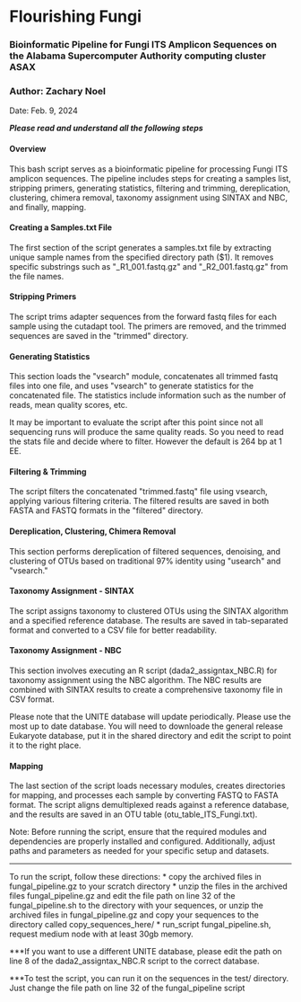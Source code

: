 # Flourishing Fungi

### Bioinformatic Pipeline for Fungi ITS Amplicon Sequences on the Alabama Supercomputer Authority computing cluster ASAX
### Author: Zachary Noel
Date: Feb. 9, 2024

*******Please read and understand all the following steps*******


#### Overview
This bash script serves as a bioinformatic pipeline for processing Fungi ITS amplicon 
sequences. The pipeline includes steps for creating a samples list, stripping primers, 
generating statistics, filtering and trimming, dereplication, clustering, chimera removal, 
taxonomy assignment using SINTAX and NBC, and finally, mapping.

#### Creating a Samples.txt File
The first section of the script generates a samples.txt file by extracting unique sample 
names from the specified directory path ($1). It removes specific substrings such as 
"_R1_001.fastq.gz" and "_R2_001.fastq.gz" from the file names.

#### Stripping Primers
The script trims adapter sequences from the forward fastq files for each sample using the 
cutadapt tool. The primers are removed, and the trimmed sequences are saved in the 
"trimmed" directory.

#### Generating Statistics
This section loads the "vsearch" module, concatenates all trimmed fastq files into one 
file, and uses "vsearch" to generate statistics for the concatenated file. The statistics 
include information such as the number of reads, mean quality scores, etc.

It may be important to evaluate the script after this point since not all sequencing 
runs will produce the same quality reads. So you need to read the stats file and decide 
where to filter. However the default is 264 bp at 1 EE. 

#### Filtering & Trimming
The script filters the concatenated "trimmed.fastq" file using vsearch, applying various 
filtering criteria. The filtered results are saved in both FASTA and FASTQ formats in the 
"filtered" directory.

#### Dereplication, Clustering, Chimera Removal
This section performs dereplication of filtered sequences, denoising, and clustering of 
OTUs based on traditional 97% identity using "usearch" and "vsearch."

#### Taxonomy Assignment - SINTAX
The script assigns taxonomy to clustered OTUs using the SINTAX algorithm and a specified 
reference database. The results are saved in tab-separated format and converted to a CSV 
file for better readability.

#### Taxonomy Assignment - NBC
This section involves executing an R script (dada2_assigntax_NBC.R) for taxonomy 
assignment using the NBC algorithm. The NBC results are combined with SINTAX results to 
create a comprehensive taxonomy file in CSV format.

Please note that the UNITE database will update periodically. Please use the most up to
date database. You will need to downloade the general release Eukaryote database, put it
in the shared directory and edit the script to point it to the right place. 

#### Mapping
The last section of the script loads necessary modules, creates directories for mapping, 
and processes each sample by converting FASTQ to FASTA format. The script aligns 
demultiplexed reads against a reference database, and the results are saved in an OTU 
table (otu_table_ITS_Fungi.txt).

Note: Before running the script, ensure that the required modules and dependencies are 
properly installed and configured. Additionally, adjust paths and parameters as needed 
for your specific setup and datasets.

******************************************************************************************

To run the script, follow these directions: 
		* copy the archived files in fungal_pipeline.gz to your scratch directory
		* unzip the files in the archived files fungal_pipeline.gz and edit the file 
		  path on line 32 of the fungal_pipeline.sh to the directory with 
		  your sequences, or unzip the archived files in fungal_pipeline.gz and copy your 
		  sequences to the directory called copy_sequences_here/
		* run_script fungal_pipeline.sh, request medium node with at least 30gb memory.

***If you want to use a different UNITE database, please edit the path on line 8 of the 
dada2_assigntax_NBC.R script to the correct database. 

***To test the script, you can run it on the sequences in the test/ directory. Just 
change the file path on line 32 of the fungal_pipeline script
